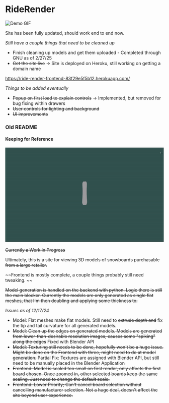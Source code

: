 # RideRender
![Demo GIF](./demo3.gif)

Site has been fully updated, should work end to end now.

*Still have a couple things that need to be cleaned up*
* Finish cleaning up models and get them uploaded - Completed through GNU as of 2/27/25
* ~~Get the site live~~ -> Site is deployed on Heroku, still working on getting a domain name

https://ride-render-frontend-83f29e5f5b12.herokuapp.com/

*Things to be added eventually*
* ~~Popup on first load to explain controls~~ -> Implemented, but removed for bug fixing within drawers
* ~~User controls for lighting and background~~
* ~~UI improvements~~



### Old README
#### Keeping for Reference
![Demo GIF](./demo.gif)

~~Currently a Work in Progress~~

~~Ultimately, this is a site for viewing 3D models of snowboards purchasable from a large retailer.~~ 

~~Frontend is mostly complete, a couple things probably still need tweaking. ~~

~~Model generation is handled on the backend with python. Logic there is still the main blocker. Currently the models are only generated as single flat meshes, that I'm then doubling and applying some thickness to.~~

*Issues as of 12/17/24*
* Model: Flat meshes make flat models. Still need to ~~extrude depth and~~ fix the tip and tail curvature for all generated models.
* ~~Model: Clean up the edges on generated models. Models are generated from lower-than-desirable resolution images, causes some "spiking" along the edges~~ Fixed with Blender API
* ~~Model: Texturing still needs to be done, hopefully won't be a huge issue. Might be done on the Frontend with three, might need to do at model generation.~~ Partial Fix: Textures are assigned with Blender API, but still need to be manually placed in the Blender Application
* ~~Frontend: Model is scaled too small on first render, only affects the first board chosen. Once zoomed in, other selected boards keep the same scaling. Just need to change the default scale.~~
* ~~Frontend: Lower Priority; Can't cancel board selection without cancelling manufacturer selection. Not a huge deal, doesn't affect the site beyond user experience.~~